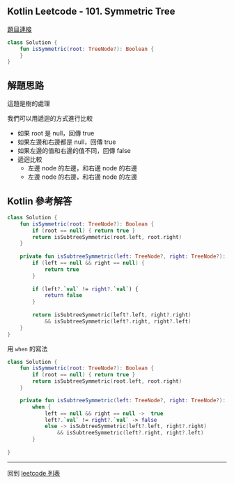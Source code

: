 ## Kotlin Leetcode - 101. Symmetric Tree

[題目連接](https://leetcode.com/problems/symmetric-tree/)

```kotlin
class Solution {  
    fun isSymmetric(root: TreeNode?): Boolean {  
    }  
}
```

## 解題思路

這題是樹的處理

我們可以用遞迴的方式進行比較

- 如果 root 是 null，回傳 true
- 如果左邊和右邊都是 null，回傳 true
- 如果左邊的值和右邊的值不同，回傳 false
- 遞迴比較
    - 左邊 node 的左邊，和右邊 node 的右邊
    - 左邊 node 的右邊，和右邊 node 的左邊

## Kotlin 參考解答


```kotlin
class Solution {
    fun isSymmetric(root: TreeNode?): Boolean {
        if (root == null) { return true }
        return isSubtreeSymmetric(root.left, root.right)
    }
    
    private fun isSubtreeSymmetric(left: TreeNode?, right: TreeNode?): Boolean {
        if (left == null && right == null) {
            return true
        }
        
        if (left?.`val` != right?.`val`) {
            return false
        }
        
        return isSubtreeSymmetric(left?.left, right?.right)
            && isSubtreeSymmetric(left?.right, right?.left)
    }
}
```

用 `when` 的寫法

```kotlin
class Solution {
    fun isSymmetric(root: TreeNode?): Boolean {
        if (root == null) { return true }
        return isSubtreeSymmetric(root.left, root.right)
    }

    private fun isSubtreeSymmetric(left: TreeNode?, right: TreeNode?): Boolean =
        when {
            left == null && right == null ->  true
            left?.`val` != right?.`val` -> false
            else -> isSubtreeSymmetric(left?.left, right?.right)
                && isSubtreeSymmetric(left?.right, right?.left)
        }
    
}
```

------

回到 [leetcode 列表](index.md)
